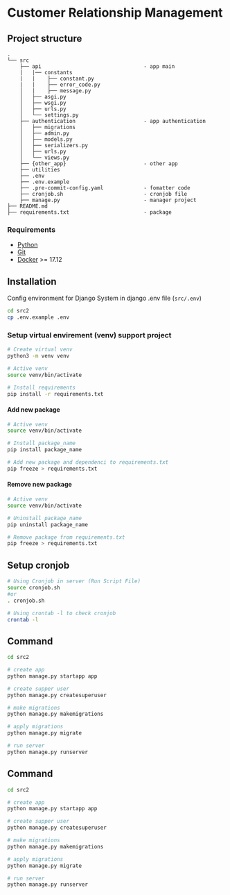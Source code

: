 # Customer Relationship Management

## Project structure

```shell
.
└── src
    ├── api                                 - app main
    |   |── constants
    |   |    ├── constant.py
    |   |    ├── error_code.py
    │   |    ├── message.py
    │   ├── asgi.py
    │   ├── wsgi.py
    │   ├── urls.py
    │   └── settings.py
    ├── authentication                      - app authentication
    │   ├── migrations
    │   ├── admin.py
    │   ├── models.py
    │   ├── serializers.py
    │   ├── urls.py
    │   └── views.py
    ├── {other_app}                         - other app
    ├── utilities
    ├── .env                                
    ├── .env.example                        
    ├── .pre-commit-config.yaml             - fomatter code
    ├── cronjob.sh                          - cronjob file
    ├── manage.py                           - manager project
├── README.md
├── requirements.txt                        - package
```

### Requirements

- [Python](https://www.python.org/)
- [Git](https://git-scm.com/downloads)
- [Docker](https://store.docker.com/editions/community/docker-ce-desktop-mac) >= 17.12

## Installation

Config environment for Django System in django .env file (`src/.env`)

```bash
cd src2
cp .env.example .env
```
### Setup virtual envirement (venv) support project

```bash
# Create virtual venv
python3 -m venv venv

# Active venv
source venv/bin/activate

# Install requirements
pip install -r requirements.txt
```

#### Add new package
```bash
# Active venv
source venv/bin/activate

# Install package_name
pip install package_name

# Add new package and dependenci to requirements.txt
pip freeze > requirements.txt

```


#### Remove new package
```bash
# Active venv
source venv/bin/activate

# Uninstall package_name
pip uninstall package_name

# Remove package from requirements.txt
pip freeze > requirements.txt

```

## Setup cronjob
```bash
# Using Cronjob in server (Run Script File)
source cronjob.sh
#or
. cronjob.sh

# Using crontab -l to check cronjob
crontab -l
```
## Command

```bash
cd src2

# create app
python manage.py startapp app

# create supper user
python manage.py createsuperuser

# make migrations
python manage.py makemigrations

# apply migrations
python manage.py migrate

# run server
python manage.py runserver
```

## Command

```bash
cd src2

# create app
python manage.py startapp app

# create supper user
python manage.py createsuperuser

# make migrations
python manage.py makemigrations

# apply migrations
python manage.py migrate

# run server
python manage.py runserver
```